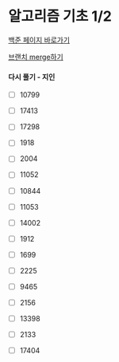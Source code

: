 # 알고리즘 기초 1/2

[백준 페이지 바로가기](https://www.acmicpc.net/workbook/codeplus)

[브랜치 merge하기](https://goddaehee.tistory.com/275)

#### 다시 풀기 - 지인

- [ ] 10799
- [ ] 17413
- [ ] 17298
- [ ] 1918
- [ ] 2004
- [ ] 11052
- [ ] 10844
- [ ] 11053
- [ ] 14002
- [ ] 1912
- [ ] 1699
- [ ] 2225
- [ ] 9465
- [ ] 2156
- [ ] 13398
- [ ] 2133
- [ ] 17404

